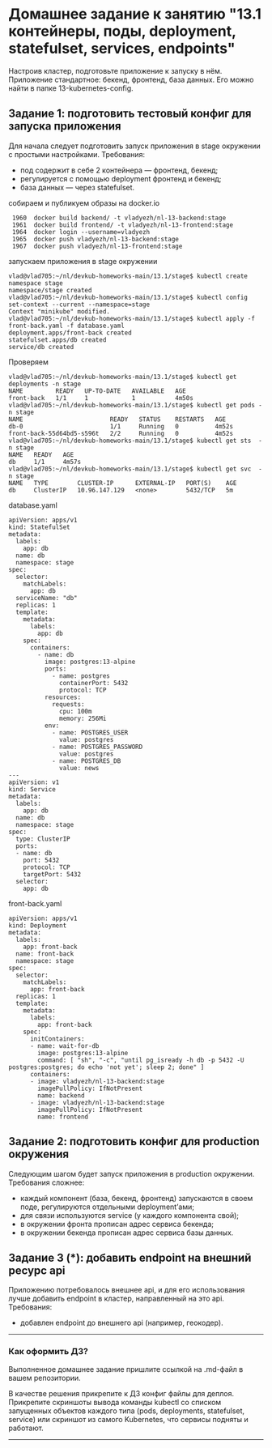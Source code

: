 # Домашнее задание к занятию "13.1 контейнеры, поды, deployment, statefulset, services, endpoints"
Настроив кластер, подготовьте приложение к запуску в нём. Приложение стандартное: бекенд, фронтенд, база данных. Его можно найти в папке 13-kubernetes-config.

## Задание 1: подготовить тестовый конфиг для запуска приложения
Для начала следует подготовить запуск приложения в stage окружении с простыми настройками. Требования:
* под содержит в себе 2 контейнера — фронтенд, бекенд;
* регулируется с помощью deployment фронтенд и бекенд;
* база данных — через statefulset.

собираем и публикуем образы на docker.io
```
 1960  docker build backend/ -t vladyezh/nl-13-backend:stage
 1961  docker build frontend/ -t vladyezh/nl-13-frontend:stage
 1964  docker login --username=vladyezh
 1965  docker push vladyezh/nl-13-backend:stage
 1967  docker push vladyezh/nl-13-frontend:stage
```
запускаем приложения в stage окружении

```
vlad@vlad705:~/nl/devkub-homeworks-main/13.1/stage$ kubectl create namespace stage 
namespace/stage created
vlad@vlad705:~/nl/devkub-homeworks-main/13.1/stage$ kubectl config set-context --current --namespace=stage 
Context "minikube" modified.
vlad@vlad705:~/nl/devkub-homeworks-main/13.1/stage$ kubectl apply -f front-back.yaml -f database.yaml 
deployment.apps/front-back created
statefulset.apps/db created
service/db created
```
Проверяем

```
vlad@vlad705:~/nl/devkub-homeworks-main/13.1/stage$ kubectl get deployments -n stage
NAME         READY   UP-TO-DATE   AVAILABLE   AGE
front-back   1/1     1            1           4m50s
vlad@vlad705:~/nl/devkub-homeworks-main/13.1/stage$ kubectl get pods -n stage
NAME                        READY   STATUS    RESTARTS   AGE
db-0                        1/1     Running   0          4m52s
front-back-55d64bd5-s596t   2/2     Running   0          4m52s
vlad@vlad705:~/nl/devkub-homeworks-main/13.1/stage$ kubectl get sts  -n stage
NAME   READY   AGE
db     1/1     4m57s
vlad@vlad705:~/nl/devkub-homeworks-main/13.1/stage$ kubectl get svc  -n stage
NAME   TYPE        CLUSTER-IP      EXTERNAL-IP   PORT(S)    AGE
db     ClusterIP   10.96.147.129   <none>        5432/TCP   5m
```
database.yaml
```
apiVersion: apps/v1
kind: StatefulSet
metadata:
  labels:
    app: db
  name: db 
  namespace: stage
spec:  
  selector:
    matchLabels:
      app: db
  serviceName: "db"
  replicas: 1
  template:
    metadata:
      labels:
        app: db
    spec:
      containers:
        - name: db
          image: postgres:13-alpine
          ports:
            - name: postgres
              containerPort: 5432
              protocol: TCP
          resources:
            requests:
              cpu: 100m
              memory: 256Mi
          env:
            - name: POSTGRES_USER
              value: postgres
            - name: POSTGRES_PASSWORD
              value: postgres
            - name: POSTGRES_DB
              value: news
---
apiVersion: v1
kind: Service
metadata:
  labels:
    app: db
  name: db
  namespace: stage
spec:
  type: ClusterIP
  ports:
  - name: db
    port: 5432
    protocol: TCP
    targetPort: 5432
  selector:
    app: db
```
front-back.yaml
```
apiVersion: apps/v1
kind: Deployment
metadata:
  labels:
    app: front-back
  name: front-back
  namespace: stage
spec:
  selector:
    matchLabels:
      app: front-back
  replicas: 1
  template:
    metadata:
      labels:
        app: front-back
    spec:
      initContainers:
      - name: wait-for-db
        image: postgres:13-alpine
        command: [ "sh", "-c", "until pg_isready -h db -p 5432 -U postgres:postgres; do echo 'not yet'; sleep 2; done" ]
      containers:
      - image: vladyezh/nl-13-backend:stage
        imagePullPolicy: IfNotPresent
        name: backend
      - image: vladyezh/nl-13-backend:stage
        imagePullPolicy: IfNotPresent
        name: frontend
```
## Задание 2: подготовить конфиг для production окружения
Следующим шагом будет запуск приложения в production окружении. Требования сложнее:
* каждый компонент (база, бекенд, фронтенд) запускаются в своем поде, регулируются отдельными deployment’ами;
* для связи используются service (у каждого компонента свой);
* в окружении фронта прописан адрес сервиса бекенда;
* в окружении бекенда прописан адрес сервиса базы данных.

## Задание 3 (*): добавить endpoint на внешний ресурс api
Приложению потребовалось внешнее api, и для его использования лучше добавить endpoint в кластер, направленный на это api. Требования:
* добавлен endpoint до внешнего api (например, геокодер).

---

### Как оформить ДЗ?

Выполненное домашнее задание пришлите ссылкой на .md-файл в вашем репозитории.

В качестве решения прикрепите к ДЗ конфиг файлы для деплоя. Прикрепите скриншоты вывода команды kubectl со списком запущенных объектов каждого типа (pods, deployments, statefulset, service) или скриншот из самого Kubernetes, что сервисы подняты и работают.

---
